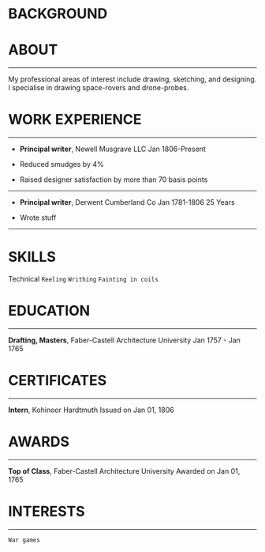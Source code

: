 # BACKGROUND

# ABOUT
---
My professional areas of interest include drawing, sketching, and designing. I specialise in drawing space-rovers and drone-probes.

# WORK EXPERIENCE
---
- **Principal writer**, Newell Musgrave LLC
Jan 1806-Present

- Reduced smudges by 4%

- Raised designer satisfaction by more than 70 basis points

---
- **Principal writer**, Derwent Cumberland Co
Jan 1781-1806  25 Years

- Wrote stuff

---
# SKILLS
Technical
`Reeling` `Writhing` `Fainting in coils`
# EDUCATION
---
**Drafting, Masters**, Faber-Castell Architecture University
Jan 1757 - Jan 1765
# CERTIFICATES
---
**Intern**, Kohinoor Hardtmuth
Issued on Jan 01, 1806
# AWARDS
---
**Top of Class**, Faber-Castell Architecture University
Awarded on Jan 01, 1765
# INTERESTS
---
`War games`
